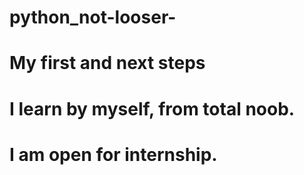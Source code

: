 # python_not-looser-
# My first and next steps
# I learn by myself, from total noob. 
# I am open for internship.

